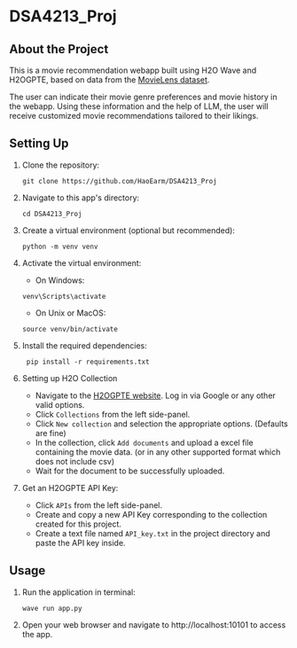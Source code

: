 # DSA4213_Proj

## About the Project

This is a movie recommendation webapp built using H2O Wave and H2OGPTE, based on data from the [MovieLens dataset]('https://www.kaggle.com/datasets/grouplens/movielens-20m-dataset').

The user can indicate their movie genre preferences and movie history in the webapp. Using these information and the help of LLM, the user will receive customized movie recommendations tailored to their likings.

## Setting Up

1. Clone the repository:
    ```shell script
    git clone https://github.com/HaoEarm/DSA4213_Proj
    ```

2. Navigate to this app's directory:
    ```shell script
    cd DSA4213_Proj
    ```
   
3. Create a virtual environment (optional but recommended):
    ```shell script
    python -m venv venv
    ```

4. Activate the virtual environment:
    * On Windows:
    ```shell script
    venv\Scripts\activate
    ```
    * On Unix or MacOS:
    ```shell script
    source venv/bin/activate
    ```

5. Install the required dependencies:
   ```shell script
    pip install -r requirements.txt
    ```

6. Setting up H2O Collection
    * Navigate to the [H2OGPTE website](https://h2ogpte.genai.h2o.ai). Log in via Google or any other valid options.
    * Click `Collections` from the left side-panel.
    * Click `New collection` and selection the appropriate options. (Defaults are fine)
    * In the collection, click `Add documents` and upload a excel file containing the movie data. (or in any other supported format which does not include csv) 
    * Wait for the document to be successfully uploaded.

7. Get an H2OGPTE API Key:
    * Click `APIs` from the left side-panel.
    * Create and copy a new API Key corresponding to the collection created for this project.
    * Create a text file named `API_key.txt` in the project directory and paste the API key inside. 

## Usage

1. Run the application in terminal:
    ```shell script
    wave run app.py
    ```
2. Open your web browser and navigate to http://localhost:10101 to access the app.
